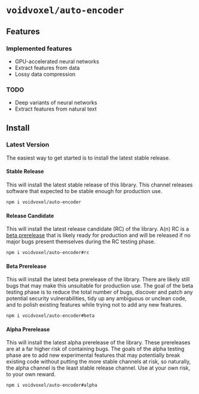 # `voidvoxel/auto-encoder`

## Features

### Implemented features

* GPU-accelerated neural networks
* Extract features from data
* Lossy data compression

### TODO

* Deep variants of neural networks
* Extract features from natural text


## Install

### Latest Version

The easiest way to get started is to install the latest stable release.

#### Stable Release

This will install the latest stable release of this library.
This channel releases software that expected to be stable enough for production
use.

```sh
npm i voidvoxel/auto-encoder
```

#### Release Candidate

This will install the latest release candidate (RC) of the library.
A(n) RC is a
[beta prerelease](https://github.com/voidvoxel/audo-encoder#beta-prerelease)
that is likely ready for production and will be released if no major bugs
present themselves during the RC testing phase.

```sh
npm i voidvoxel/auto-encoder#rc
```

#### Beta Prerelease

This will install the latest beta prerelease of the library.
There are likely still bugs that may make this unsuitable for production use.
The goal of the beta testing phase is to reduce the total number of bugs,
discover and patch any potential security vulnerabilities,
tidy up any ambiguous or unclean code,
and to polish existing features while trying not to add any new features.

```sh
npm i voidvoxel/auto-encoder#beta
```

#### Alpha Prerelease

This will install the latest alpha prerelease of the library.
These prereleases are at a far higher risk of containing bugs.
The goals of the alpha testing phase are to
add new experimental features that may potentially break existing code
without putting the more stable channels at risk,
so naturally, the alpha channel is the least stable release channel.
Use at your own risk, to your own reward.

```sh
npm i voidvoxel/auto-encoder#alpha
```
